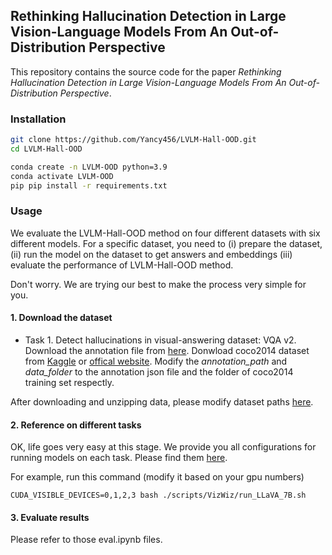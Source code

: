 ## **Rethinking Hallucination Detection in Large Vision-Language Models From An Out-of-Distribution Perspective**

This repository contains the source code for the paper *Rethinking Hallucination Detection in Large Vision-Language Models From An Out-of-Distribution Perspective*.

### Installation
```bash
git clone https://github.com/Yancy456/LVLM-Hall-OOD.git
cd LVLM-Hall-OOD

conda create -n LVLM-OOD python=3.9
conda activate LVLM-OOD
pip pip install -r requirements.txt
```

### Usage
We evaluate the LVLM-Hall-OOD method on four different datasets with six different models. For a specific dataset, you need to (i) prepare the dataset, (ii) run the model on the dataset to get answers and embeddings (iii) evaluate the performance of LVLM-Hall-OOD method.

Don't worry. We are trying our best to make the process very simple for you.

#### 1. Download the dataset
- Task 1. Detect hallucinations in visual-answering dataset: VQA v2. Download the annotation file from [here](https://s3.amazonaws.com/cvmlp/vqa/mscoco/vqa/v2_Questions_Train_mscoco.zip). Donwload coco2014 dataset from [Kaggle](https://www.kaggle.com/datasets/yashfinulhoque/coco-dataset-2014) or [offical website](https://visualqa.org/download.html). Modify the *annotation_path* and *data_folder*  to the annotation json file and the folder of coco2014 training set respectly.

After downloading and unzipping data, please modify dataset paths [here](https://github.com/Yancy456/LVLM-Hall-OOD/tree/master/configs/VQA).

#### 2. Reference on different tasks

OK, life goes very easy at this stage. We provide you all configurations for running models on each task. Please find them [here](https://github.com/Qinyu-Allen-Zhao/LVLM-LP/tree/main/scripts).

For example, run this command (modify it based on your gpu numbers)

```
CUDA_VISIBLE_DEVICES=0,1,2,3 bash ./scripts/VizWiz/run_LLaVA_7B.sh
```

#### 3. Evaluate results

Please refer to those eval.ipynb files.